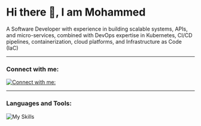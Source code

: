#            Hi there 👋, I am Mohammed 


A Software Developer with experience in building scalable
systems, APIs, and micro-services, combined with DevOps expertise in
Kubernetes, CI/CD pipelines, containerization, cloud platforms, and
Infrastructure as Code (IaC)

---

### Connect with me: 
[![Connect with me:](https://go-skill-icons.vercel.app/api/icons?i=linkedin)](https://www.linkedin.com/in/mohammed-elabdi/)

---
### Languages and Tools:
![My Skills](https://go-skill-icons.vercel.app/api/icons?i=bash,ruby,docker,kubernetes,helm,terraform,argocd,jenkins,aws,postgres,cs,js,git)







